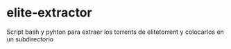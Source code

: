 # elite-extractor
Script bash y pyhton para extraer los torrents de elitetorrent y colocarlos en un subdirectorio
